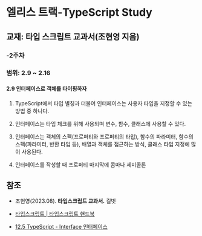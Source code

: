 # 엘리스 트랙-TypeScript Study

## 교재: 타입 스크립트 교과서(조현영 지음)
### -2주차

### 범위: 2.9 ~ 2.16

#### 2.9 인터페이스로 객체를 타이핑하자

1. TypeScript에서 타입 별칭과 더불어 인터페이스는 사용자 타입을 지정할 수 있는 방법 중 하나다.

2. 인터페이스는 타입 체크를 위해 사용되며 변수, 함수, 클래스에 사용할 수 있다.

3. 인터페이스는 객체의 스펙(프로퍼티와 프로퍼티의 타입), 함수의 파라미터, 함수의 스펙(파라미터, 반환 타입 등), 배열과 객체를 접근하는 방식, 클래스 타입 지정에 많이 사용된다. 

4. 인터페이스를 작성할 때 프로퍼티 마지막에 콤마나 세미콜론

## 참조

- 조현영(2023.08). **타입스크립트 교과서.** 길벗

- [타입스크립트 | 타입스크립트 핸드북](https://joshua1988.github.io/ts/guide/interfaces.html#%EC%9D%B8%ED%84%B0%ED%8E%98%EC%9D%B4%EC%8A%A4)

- [12.5 TypeScript - Interface 인터페이스](https://poiemaweb.com/typescript-interface)